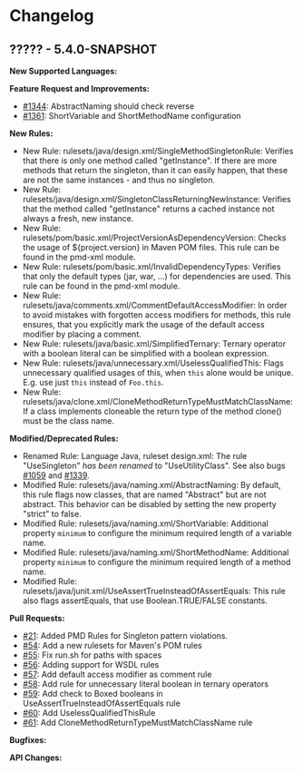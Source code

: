 # Changelog

## ????? - 5.4.0-SNAPSHOT

**New Supported Languages:**

**Feature Request and Improvements:**

*   [#1344](https://sourceforge.net/p/pmd/bugs/1344/): AbstractNaming should check reverse
*   [#1361](https://sourceforge.net/p/pmd/bugs/1361/): ShortVariable and ShortMethodName configuration

**New Rules:**

*   New Rule: rulesets/java/design.xml/SingleMethodSingletonRule: Verifies that there is only one method called
    "getInstance". If there are more methods that return the singleton, than it can easily happen, that these
    are not the same instances - and thus no singleton.
*   New Rule: rulesets/java/design.xml/SingletonClassReturningNewInstance: Verifies that the method called
    "getInstance" returns a cached instance not always a fresh, new instance.
*   New Rule: rulesets/pom/basic.xml/ProjectVersionAsDependencyVersion: Checks the usage of ${project.version} in
    Maven POM files. This rule can be found in the pmd-xml module.
*   New Rule: rulesets/pom/basic.xml/InvalidDependencyTypes: Verifies that only the default types (jar, war, ...)
    for dependencies are used. This rule can be found in the pmd-xml module.
*   New Rule: rulesets/java/comments.xml/CommentDefaultAccessModifier: In order to avoid mistakes with
    forgotten access modifiers for methods, this rule ensures, that you explicitly mark the usage of the
    default access modifier by placing a comment.
*   New Rule: rulesets/java/basic.xml/SimplifiedTernary: Ternary operator with a boolean literal
    can be simplified with a boolean expression.
*   New Rule: rulesets/java/unnecessary.xml/UselessQualifiedThis: Flags unnecessary qualified usages
    of this, when `this` alone would be unique. E.g. use just `this` instead of `Foo.this`.
*   New Rule: rulesets/java/clone.xml/CloneMethodReturnTypeMustMatchClassName: If a class implements cloneable
    the return type of the method clone() must be the class name.

**Modified/Deprecated Rules:**

*   Renamed Rule: Language Java, ruleset design.xml: The rule "UseSingleton" *has been renamed* to "UseUtilityClass".
    See also bugs [#1059](https://sourceforge.net/p/pmd/bugs/1059) and [#1339](https://sourceforge.net/p/pmd/bugs/1339/).
*   Modified Rule: rulesets/java/naming.xml/AbstractNaming: By default, this rule flags now classes,
    that are named "Abstract" but are not abstract. This behavior can be disabled by setting
    the new property "strict" to false.
*   Modified Rule: rulesets/java/naming.xml/ShortVariable: Additional property `minimum` to configure
    the minimum required length of a variable name.
*   Modified Rule: rulesets/java/naming.xml/ShortMethodName: Additional property `minimum` to configure
    the minimum required length of a method name.
*   Modified Rule: rulesets/java/junit.xml/UseAssertTrueInsteadOfAssertEquals: This rule also flags
    assertEquals, that use Boolean.TRUE/FALSE constants.


**Pull Requests:**

*   [#21](https://github.com/adangel/pmd/pull/21): Added PMD Rules for Singleton pattern violations.
*   [#54](https://github.com/pmd/pmd/pull/54): Add a new rulesets for Maven's POM rules
*   [#55](https://github.com/pmd/pmd/pull/55): Fix run.sh for paths with spaces
*   [#56](https://github.com/pmd/pmd/pull/56): Adding support for WSDL rules
*   [#57](https://github.com/pmd/pmd/pull/57): Add default access modifier as comment rule
*   [#58](https://github.com/pmd/pmd/pull/58): Add rule for unnecessary literal boolean in ternary operators
*   [#59](https://github.com/pmd/pmd/pull/59): Add check to Boxed booleans in UseAssertTrueInsteadOfAssertEquals rule
*   [#60](https://github.com/pmd/pmd/pull/60): Add UselessQualifiedThisRule
*   [#61](https://github.com/pmd/pmd/pull/61): Add CloneMethodReturnTypeMustMatchClassName rule

**Bugfixes:**

**API Changes:**
